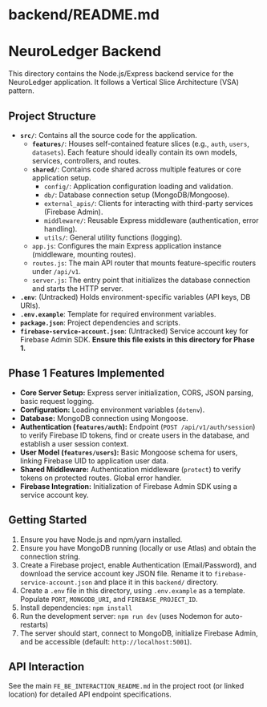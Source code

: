 # backend/README.md

# NeuroLedger Backend

This directory contains the Node.js/Express backend service for the NeuroLedger application. It follows a Vertical Slice Architecture (VSA) pattern.

## Project Structure

*   **`src/`**: Contains all the source code for the application.
    *   **`features/`**: Houses self-contained feature slices (e.g., `auth`, `users`, `datasets`). Each feature should ideally contain its own models, services, controllers, and routes.
    *   **`shared/`**: Contains code shared across multiple features or core application setup.
        *   `config/`: Application configuration loading and validation.
        *   `db/`: Database connection setup (MongoDB/Mongoose).
        *   `external_apis/`: Clients for interacting with third-party services (Firebase Admin).
        *   `middleware/`: Reusable Express middleware (authentication, error handling).
        *   `utils/`: General utility functions (logging).
    *   `app.js`: Configures the main Express application instance (middleware, mounting routes).
    *   `routes.js`: The main API router that mounts feature-specific routers under `/api/v1`.
    *   `server.js`: The entry point that initializes the database connection and starts the HTTP server.
*   **`.env`**: (Untracked) Holds environment-specific variables (API keys, DB URIs).
*   **`.env.example`**: Template for required environment variables.
*   **`package.json`**: Project dependencies and scripts.
*   **`firebase-service-account.json`**: (Untracked) Service account key for Firebase Admin SDK. **Ensure this file exists in this directory for Phase 1.**

## Phase 1 Features Implemented

*   **Core Server Setup:** Express server initialization, CORS, JSON parsing, basic request logging.
*   **Configuration:** Loading environment variables (`dotenv`).
*   **Database:** MongoDB connection using Mongoose.
*   **Authentication (`features/auth`):** Endpoint (`POST /api/v1/auth/session`) to verify Firebase ID tokens, find or create users in the database, and establish a user session context.
*   **User Model (`features/users`):** Basic Mongoose schema for users, linking Firebase UID to application user data.
*   **Shared Middleware:** Authentication middleware (`protect`) to verify tokens on protected routes. Global error handler.
*   **Firebase Integration:** Initialization of Firebase Admin SDK using a service account key.

## Getting Started

1.  Ensure you have Node.js and npm/yarn installed.
2.  Ensure you have MongoDB running (locally or use Atlas) and obtain the connection string.
3.  Create a Firebase project, enable Authentication (Email/Password), and download the service account key JSON file. Rename it to `firebase-service-account.json` and place it in this `backend/` directory.
4.  Create a `.env` file in this directory, using `.env.example` as a template. Populate `PORT`, `MONGODB_URI`, and `FIREBASE_PROJECT_ID`.
5.  Install dependencies: `npm install`
6.  Run the development server: `npm run dev` (uses Nodemon for auto-restarts)
7.  The server should start, connect to MongoDB, initialize Firebase Admin, and be accessible (default: `http://localhost:5001`).

## API Interaction

See the main `FE_BE_INTERACTION_README.md` in the project root (or linked location) for detailed API endpoint specifications.